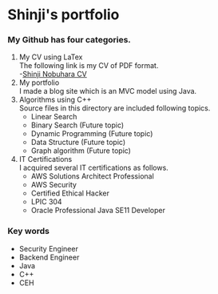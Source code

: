 # Shinji's portfolio

### My Github has four categories.
1. My CV using LaTex  
   The following link is my CV of PDF format.  
  -[Shinji Nobuhara CV](https://github.com/nobu1/portfolio/blob/main/CurriculumVitae/CV_main_ShinjiNobuhara.pdf)
2. My portfolio  
   I made a blog site which is an MVC model using Java.  
3. Algorithms using C++  
   Source files in this directory are included following topics.  
   - Linear Search
   - Binary Search (Future topic)
   - Dynamic Programming (Future topic)
   - Data Structure (Future topic) 
   - Graph algorithm (Future topic)
4. IT Certifications  
   I acquired several IT certifications as follows.  
   - AWS Solutions Architect Professional
   - AWS Security
   - Certified Ethical Hacker
   - LPIC 304
   - Oracle Professional Java SE11 Developer

### Key words
- Security Engineer
- Backend Engineer
- Java
- C++
- CEH 
